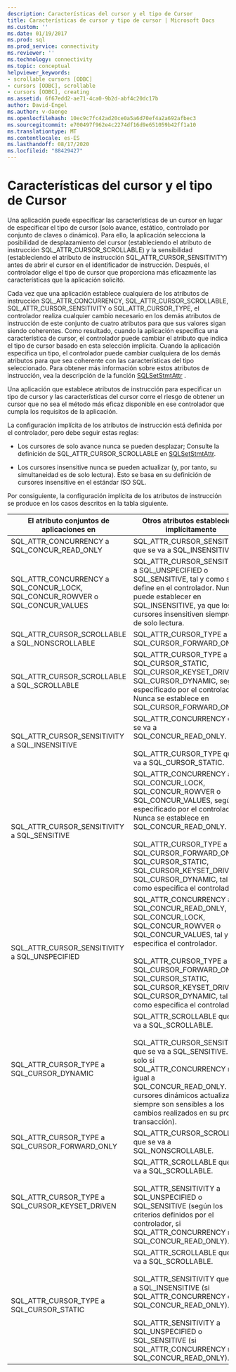 ```yaml
---
description: Características del cursor y el tipo de Cursor
title: Características de cursor y tipo de cursor | Microsoft Docs
ms.custom: ''
ms.date: 01/19/2017
ms.prod: sql
ms.prod_service: connectivity
ms.reviewer: ''
ms.technology: connectivity
ms.topic: conceptual
helpviewer_keywords:
- scrollable cursors [ODBC]
- cursors [ODBC], scrollable
- cursors [ODBC], creating
ms.assetid: 6f67edd2-ae71-4ca0-9b2d-abf4c20dc17b
author: David-Engel
ms.author: v-daenge
ms.openlocfilehash: 10ec9c7fc42ad20ce0a5a6d70ef4a2a692afbec3
ms.sourcegitcommit: e700497f962e4c2274df16d9e651059b42ff1a10
ms.translationtype: MT
ms.contentlocale: es-ES
ms.lasthandoff: 08/17/2020
ms.locfileid: "88429427"
---
```

# <a name="cursor-characteristics-and-cursor-type"></a>Características del cursor y el tipo de Cursor
Una aplicación puede especificar las características de un cursor en lugar de especificar el tipo de cursor (solo avance, estático, controlado por conjunto de claves o dinámico). Para ello, la aplicación selecciona la posibilidad de desplazamiento del cursor (estableciendo el atributo de instrucción SQL_ATTR_CURSOR_SCROLLABLE) y la sensibilidad (estableciendo el atributo de instrucción SQL_ATTR_CURSOR_SENSITIVITY) antes de abrir el cursor en el identificador de instrucción. Después, el controlador elige el tipo de cursor que proporciona más eficazmente las características que la aplicación solicitó.  
  
 Cada vez que una aplicación establece cualquiera de los atributos de instrucción SQL_ATTR_CONCURRENCY, SQL_ATTR_CURSOR_SCROLLABLE, SQL_ATTR_CURSOR_SENSITIVITY o SQL_ATTR_CURSOR_TYPE, el controlador realiza cualquier cambio necesario en los demás atributos de instrucción de este conjunto de cuatro atributos para que sus valores sigan siendo coherentes. Como resultado, cuando la aplicación especifica una característica de cursor, el controlador puede cambiar el atributo que indica el tipo de cursor basado en esta selección implícita. Cuando la aplicación especifica un tipo, el controlador puede cambiar cualquiera de los demás atributos para que sea coherente con las características del tipo seleccionado. Para obtener más información sobre estos atributos de instrucción, vea la descripción de la función [SQLSetStmtAttr](../../../odbc/reference/syntax/sqlsetstmtattr-function.md) .  
  
 Una aplicación que establece atributos de instrucción para especificar un tipo de cursor y las características del cursor corre el riesgo de obtener un cursor que no sea el método más eficaz disponible en ese controlador que cumpla los requisitos de la aplicación.  
  
 La configuración implícita de los atributos de instrucción está definida por el controlador, pero debe seguir estas reglas:  
  
-   Los cursores de solo avance nunca se pueden desplazar; Consulte la definición de SQL_ATTR_CURSOR_SCROLLABLE en [SQLSetStmtAttr](../../../odbc/reference/syntax/sqlsetstmtattr-function.md).  
  
-   Los cursores insensitive nunca se pueden actualizar (y, por tanto, su simultaneidad es de solo lectura). Esto se basa en su definición de cursores insensitive en el estándar ISO SQL.  
  
 Por consiguiente, la configuración implícita de los atributos de instrucción se produce en los casos descritos en la tabla siguiente.  
  
|El atributo conjuntos de aplicaciones en|Otros atributos establecidos implícitamente|  
|-----------------------------------|-------------------------------------|  
|SQL_ATTR_CONCURRENCY a SQL_CONCUR_READ_ONLY|SQL_ATTR_CURSOR_SENSITIVITY que se va a SQL_INSENSITIVE.|  
|SQL_ATTR_CONCURRENCY a SQL_CONCUR_LOCK, SQL_CONCUR_ROWVER o SQL_CONCUR_VALUES|SQL_ATTR_CURSOR_SENSITIVITY a SQL_UNSPECIFIED o SQL_SENSITIVE, tal y como se define en el controlador. Nunca se puede establecer en SQL_INSENSITIVE, ya que los cursores insensitiven siempre son de solo lectura.|  
|SQL_ATTR_CURSOR_SCROLLABLE a SQL_NONSCROLLABLE|SQL_ATTR_CURSOR_TYPE a SQL_CURSOR_FORWARD_ONLY|  
|SQL_ATTR_CURSOR_SCROLLABLE a SQL_SCROLLABLE|SQL_ATTR_CURSOR_TYPE a SQL_CURSOR_STATIC, SQL_CURSOR_KEYSET_DRIVEN o SQL_CURSOR_DYNAMIC, según lo especificado por el controlador. Nunca se establece en SQL_CURSOR_FORWARD_ONLY.|  
|SQL_ATTR_CURSOR_SENSITIVITY a SQL_INSENSITIVE|SQL_ATTR_CONCURRENCY que se va a SQL_CONCUR_READ_ONLY.<br /><br /> SQL_ATTR_CURSOR_TYPE que se va a SQL_CURSOR_STATIC.|  
|SQL_ATTR_CURSOR_SENSITIVITY a SQL_SENSITIVE|SQL_ATTR_CONCURRENCY a SQL_CONCUR_LOCK, SQL_CONCUR_ROWVER o SQL_CONCUR_VALUES, según lo especificado por el controlador. Nunca se establece en SQL_CONCUR_READ_ONLY.<br /><br /> SQL_ATTR_CURSOR_TYPE a SQL_CURSOR_FORWARD_ONLY, SQL_CURSOR_STATIC, SQL_CURSOR_KEYSET_DRIVEN o SQL_CURSOR_DYNAMIC, tal y como especifica el controlador.|  
|SQL_ATTR_CURSOR_SENSITIVITY a SQL_UNSPECIFIED|SQL_ATTR_CONCURRENCY a SQL_CONCUR_READ_ONLY, SQL_CONCUR_LOCK, SQL_CONCUR_ROWVER o SQL_CONCUR_VALUES, tal y como especifica el controlador.<br /><br /> SQL_ATTR_CURSOR_TYPE a SQL_CURSOR_FORWARD_ONLY, SQL_CURSOR_STATIC, SQL_CURSOR_KEYSET_DRIVEN o SQL_CURSOR_DYNAMIC, tal y como especifica el controlador.|  
|SQL_ATTR_CURSOR_TYPE a SQL_CURSOR_DYNAMIC|SQL_ATTR_SCROLLABLE que se va a SQL_SCROLLABLE.<br /><br /> SQL_ATTR_CURSOR_SENSITIVITY que se va a SQL_SENSITIVE. (Pero solo si SQL_ATTR_CONCURRENCY no es igual a SQL_CONCUR_READ_ONLY. Los cursores dinámicos actualizables siempre son sensibles a los cambios realizados en su propia transacción).|  
|SQL_ATTR_CURSOR_TYPE a SQL_CURSOR_FORWARD_ONLY|SQL_ATTR_CURSOR_SCROLLABLE que se va a SQL_NONSCROLLABLE.|  
|SQL_ATTR_CURSOR_TYPE a SQL_CURSOR_KEYSET_DRIVEN|SQL_ATTR_SCROLLABLE que se va a SQL_SCROLLABLE.<br /><br /> SQL_ATTR_SENSITIVITY a SQL_UNSPECIFIED o SQL_SENSITIVE (según los criterios definidos por el controlador, si SQL_ATTR_CONCURRENCY no se SQL_CONCUR_READ_ONLY).|  
|SQL_ATTR_CURSOR_TYPE a SQL_CURSOR_STATIC|SQL_ATTR_SCROLLABLE que se va a SQL_SCROLLABLE.<br /><br /> SQL_ATTR_SENSITIVITY que se va a SQL_INSENSITIVE (si SQL_ATTR_CONCURRENCY es SQL_CONCUR_READ_ONLY).<br /><br /> SQL_ATTR_SENSITIVITY a SQL_UNSPECIFIED o SQL_SENSITIVE (si SQL_ATTR_CONCURRENCY no se SQL_CONCUR_READ_ONLY).|

